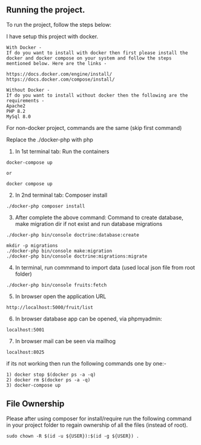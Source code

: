 ## Running the project.

To run the project, follow the steps below:

I have setup this project with docker.

```
With Docker -
If do you want to install with docker then first please install the docker and docker compose on your system and follow the steps mentioned below. Here are the links -

https://docs.docker.com/engine/install/
https://docs.docker.com/compose/install/
```

```
Without Docker -
If do you want to install without docker then the following are the requirements -
Apache2
PHP 8.2
MySql 8.0
```

For non-docker project, commands are the same (skip first command)

Replace the ./docker-php with php

1. In 1st terminal tab: Run the containers

```
docker-compose up

or

docker compose up
```

2. In 2nd terminal tab: Composer install

```
./docker-php composer install
```

3. After complete the above command: Command to create database, make migration dir if not exist and run database migrations

```
./docker-php bin/console doctrine:database:create

mkdir -p migrations
./docker-php bin/console make:migration
./docker-php bin/console doctrine:migrations:migrate
```

4. In terminal, run commmand to import data (used local json file from root folder)

```
./docker-php bin/console fruits:fetch
```

5. In browser open the application URL

```
http://localhost:5000/fruit/list
```

6. In browser database app can be opened, via phpmyadmin:

```
localhost:5001
```

7. In browser mail can be seen via mailhog

```
localhost:8025
```

if its not working then run the following commands one by one:-

```
1) docker stop $(docker ps -a -q)
2) docker rm $(docker ps -a -q)
3) docker-compose up
```

## File Ownership

Please after using composer for install/require run the following command in your project folder to regain ownership of all the files (instead of root).

```
sudo chown -R $(id -u ${USER}):$(id -g ${USER}) .
```
